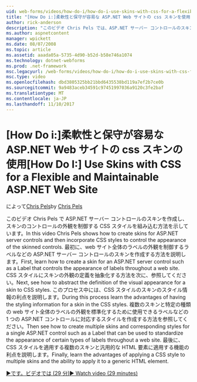 ```yaml
---
uid: web-forms/videos/how-do-i/how-do-i-use-skins-with-css-for-a-flexible-and-maintainable-aspnet-web-site
title: "[How Do i:]柔軟性と保守が容易な ASP.NET Web サイトの css スキンを使用して |Microsoft ドキュメント"
author: rick-anderson
description: "このビデオ Chris Pels では、ASP.NET サーバー コントロールのスキンを作成し、スキン contr. の外観を制御する CSS スタイルを組み込む方法を示します."
ms.author: aspnetcontent
manager: wpickett
ms.date: 08/07/2008
ms.topic: article
ms.assetid: aaada05a-5735-4d90-b52d-b58e746a1074
ms.technology: dotnet-webforms
ms.prod: .net-framework
msc.legacyurl: /web-forms/videos/how-do-i/how-do-i-use-skins-with-css-for-a-flexible-and-maintainable-aspnet-web-site
msc.type: video
ms.openlocfilehash: dbd3805325bb21bbd6435538bd119a7ef2b7ce0b
ms.sourcegitcommit: 9a9483aceb34591c97451997036a9120c3fe2baf
ms.translationtype: MT
ms.contentlocale: ja-JP
ms.lasthandoff: 11/10/2017
---
```

<a name="how-do-i-use-skins-with-css-for-a-flexible-and-maintainable-aspnet-web-site"></a><span data-ttu-id="a29ca-103">[How Do i:]柔軟性と保守が容易な ASP.NET Web サイトの css スキンの使用</span><span class="sxs-lookup"><span data-stu-id="a29ca-103">[How Do I:] Use Skins with CSS for a Flexible and Maintainable ASP.NET Web Site</span></span>
====================
<span data-ttu-id="a29ca-104">によって[Chris Pels](https://twitter.com/chrispels)</span><span class="sxs-lookup"><span data-stu-id="a29ca-104">by [Chris Pels](https://twitter.com/chrispels)</span></span>

<span data-ttu-id="a29ca-105">このビデオ Chris Pels で ASP.NET サーバー コントロールのスキンを作成し、スキンのコントロールの外観を制御する CSS スタイルを組み込む方法を示しています。</span><span class="sxs-lookup"><span data-stu-id="a29ca-105">In this video Chris Pels shows how to create skins for ASP.NET server controls and then incorporate CSS styles to control the appearance of the skinned controls.</span></span> <span data-ttu-id="a29ca-106">最初に、web サイト全体のラベルの外観を制御するラベルなどの ASP.NET サーバー コントロールのスキンを作成する方法を説明します。</span><span class="sxs-lookup"><span data-stu-id="a29ca-106">First, learn how to create a skin for an ASP.NET server control such as a Label that controls the appearance of labels throughout a web site.</span></span> <span data-ttu-id="a29ca-107">CSS スタイルにスキンの外観の定義を抽象化する方法を次に、参照してください。</span><span class="sxs-lookup"><span data-stu-id="a29ca-107">Next, see how to abstract the definition of the visual appearance for a skin to CSS styles.</span></span> <span data-ttu-id="a29ca-108">このプロセス中には、CSS スタイルのスキンのスタイル情報の利点を説明します。</span><span class="sxs-lookup"><span data-stu-id="a29ca-108">During this process learn the advantages of having the styling information for a skin in the CSS styles.</span></span> <span data-ttu-id="a29ca-109">複数のスキンと特定の種類の web サイト全体のラベルの外観を標準化するために使用できるラベルなどの 1 つの ASP.NET コントロールに対応するスタイルを作成する方法を参照してください。</span><span class="sxs-lookup"><span data-stu-id="a29ca-109">Then see how to create multiple skins and corresponding styles for a single ASP.NET control such as a Label that can be used to standardize the appearance of certain types of labels throughout a web site.</span></span> <span data-ttu-id="a29ca-110">最後に、CSS スタイルを適用する複数のスキンと汎用的な HTML 要素に適用する機能の利点を説明します。</span><span class="sxs-lookup"><span data-stu-id="a29ca-110">Finally, learn the advantages of applying a CSS style to multiple skins and the ability to apply it to a generic HTML element.</span></span>

[<span data-ttu-id="a29ca-111">&#9654;です。ビデオでは (29 分)</span><span class="sxs-lookup"><span data-stu-id="a29ca-111">&#9654; Watch video (29 minutes)</span></span>](https://channel9.msdn.com/Blogs/ASP-NET-Site-Videos/how-do-i-use-skins-with-css-for-a-flexible-and-maintainable-aspnet-web-site)

